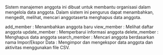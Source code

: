 Sistem manajemen anggota ini dibuat untuk membantu organisasi dalam mengelola data anggota. Dalam sistem ini pengurus dapat menambahkan, mengedit, melihat, mencari anggotaserta menghapus data anggota.

add_member : Menambahkan anggota baru 
view_member : Melihat daftar anggota 
update_member : Memperbarui informasi anggota 
delete_member : Menghapus data anggota 
search_member : Mencari anggota berdasarkan nama 
Impor/Ekspor Data : Mengimpor dan mengekspor data anggota dan aktivitas menggunakan file CSV.


